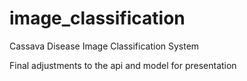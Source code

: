 # image_classification
Cassava Disease Image Classification System

Final adjustments to the api and model for presentation
